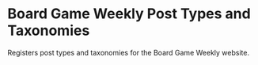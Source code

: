 # Board Game Weekly Post Types and Taxonomies
Registers post types and taxonomies for the Board Game Weekly website.